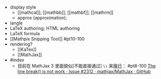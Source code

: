 - display style
    - [[mathcal]]; [[mathbb]]; [[mathbf]]; [[mathrm]]
    - approx (approximation);
- langle
- LaTeX authoring; HTML authoring
- LaTeX formula
- [[Mathpix Snipping Tool]] #pt10-100
- rendering?
    - [[KaTex]]
    - [[MathJax]]
- #index
    - 目前在 MathJax 3 里面貌似[不能直接通过] `\\` 来[换行](https://ld246.com/article/1619319439534)： #pt8-100
[The line break(\) is not work · Issue #2312 · mathjax/MathJax · GitHub](https://link.ld246.com/forward?goto=https%3A%2F%2Fgithub.com%2Fmathjax%2FMathJax%2Fissues%2F2312)
